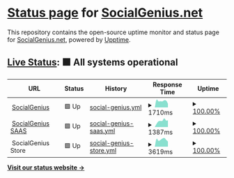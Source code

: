 # [Status page](https://status.socialgenius.net) for [SocialGenius.net](https://socialgenius.net)

This repository contains the open-source uptime monitor and status page for [SocialGenius.net](https://socialgenius.net), powered by [Upptime](https://github.com/upptime/upptime).

## [Live Status](https://status.nextpost.tech): <!--live status--> **🟩 All systems operational**

<!--start: status pages-->
<!-- This summary is generated by Upptime (https://github.com/upptime/upptime) -->
<!-- Do not edit this manually, your changes will be overwritten -->
<!-- prettier-ignore -->
| URL | Status | History | Response Time | Uptime |
| --- | ------ | ------- | ------------- | ------ |
| <img alt="" src="https://app.socialgenius.net/favicon.ico" height="13"> [SocialGenius](https://www.socialgenius.net) | 🟩 Up | [social-genius.yml](https://github.com/SocialGenius/status/commits/HEAD/history/social-genius.yml) | <details><summary><img alt="Response time graph" src="./graphs/social-genius/response-time-week.png" height="20"> 1710ms</summary><br><a href="https://status.socialgenius.net/history/social-genius"><img alt="Response time 2859" src="https://img.shields.io/endpoint?url=https%3A%2F%2Fraw.githubusercontent.com%2FSocialGenius%2Fstatus%2FHEAD%2Fapi%2Fsocial-genius%2Fresponse-time.json"></a><br><a href="https://status.socialgenius.net/history/social-genius"><img alt="24-hour response time 1908" src="https://img.shields.io/endpoint?url=https%3A%2F%2Fraw.githubusercontent.com%2FSocialGenius%2Fstatus%2FHEAD%2Fapi%2Fsocial-genius%2Fresponse-time-day.json"></a><br><a href="https://status.socialgenius.net/history/social-genius"><img alt="7-day response time 1710" src="https://img.shields.io/endpoint?url=https%3A%2F%2Fraw.githubusercontent.com%2FSocialGenius%2Fstatus%2FHEAD%2Fapi%2Fsocial-genius%2Fresponse-time-week.json"></a><br><a href="https://status.socialgenius.net/history/social-genius"><img alt="30-day response time 3600" src="https://img.shields.io/endpoint?url=https%3A%2F%2Fraw.githubusercontent.com%2FSocialGenius%2Fstatus%2FHEAD%2Fapi%2Fsocial-genius%2Fresponse-time-month.json"></a><br><a href="https://status.socialgenius.net/history/social-genius"><img alt="1-year response time 2859" src="https://img.shields.io/endpoint?url=https%3A%2F%2Fraw.githubusercontent.com%2FSocialGenius%2Fstatus%2FHEAD%2Fapi%2Fsocial-genius%2Fresponse-time-year.json"></a></details> | <details><summary><a href="https://status.socialgenius.net/history/social-genius">100.00%</a></summary><a href="https://status.socialgenius.net/history/social-genius"><img alt="All-time uptime 100.00%" src="https://img.shields.io/endpoint?url=https%3A%2F%2Fraw.githubusercontent.com%2FSocialGenius%2Fstatus%2FHEAD%2Fapi%2Fsocial-genius%2Fuptime.json"></a><br><a href="https://status.socialgenius.net/history/social-genius"><img alt="24-hour uptime 100.00%" src="https://img.shields.io/endpoint?url=https%3A%2F%2Fraw.githubusercontent.com%2FSocialGenius%2Fstatus%2FHEAD%2Fapi%2Fsocial-genius%2Fuptime-day.json"></a><br><a href="https://status.socialgenius.net/history/social-genius"><img alt="7-day uptime 100.00%" src="https://img.shields.io/endpoint?url=https%3A%2F%2Fraw.githubusercontent.com%2FSocialGenius%2Fstatus%2FHEAD%2Fapi%2Fsocial-genius%2Fuptime-week.json"></a><br><a href="https://status.socialgenius.net/history/social-genius"><img alt="30-day uptime 100.00%" src="https://img.shields.io/endpoint?url=https%3A%2F%2Fraw.githubusercontent.com%2FSocialGenius%2Fstatus%2FHEAD%2Fapi%2Fsocial-genius%2Fuptime-month.json"></a><br><a href="https://status.socialgenius.net/history/social-genius"><img alt="1-year uptime 100.00%" src="https://img.shields.io/endpoint?url=https%3A%2F%2Fraw.githubusercontent.com%2FSocialGenius%2Fstatus%2FHEAD%2Fapi%2Fsocial-genius%2Fuptime-year.json"></a></details>
| <img alt="" src="https://app.socialgenius.net/favicon.ico" height="13"> [SocialGenius SAAS](https://app.socialgenius.net/login) | 🟩 Up | [social-genius-saas.yml](https://github.com/SocialGenius/status/commits/HEAD/history/social-genius-saas.yml) | <details><summary><img alt="Response time graph" src="./graphs/social-genius-saas/response-time-week.png" height="20"> 1387ms</summary><br><a href="https://status.socialgenius.net/history/social-genius-saas"><img alt="Response time 2102" src="https://img.shields.io/endpoint?url=https%3A%2F%2Fraw.githubusercontent.com%2FSocialGenius%2Fstatus%2FHEAD%2Fapi%2Fsocial-genius-saas%2Fresponse-time.json"></a><br><a href="https://status.socialgenius.net/history/social-genius-saas"><img alt="24-hour response time 1584" src="https://img.shields.io/endpoint?url=https%3A%2F%2Fraw.githubusercontent.com%2FSocialGenius%2Fstatus%2FHEAD%2Fapi%2Fsocial-genius-saas%2Fresponse-time-day.json"></a><br><a href="https://status.socialgenius.net/history/social-genius-saas"><img alt="7-day response time 1387" src="https://img.shields.io/endpoint?url=https%3A%2F%2Fraw.githubusercontent.com%2FSocialGenius%2Fstatus%2FHEAD%2Fapi%2Fsocial-genius-saas%2Fresponse-time-week.json"></a><br><a href="https://status.socialgenius.net/history/social-genius-saas"><img alt="30-day response time 1790" src="https://img.shields.io/endpoint?url=https%3A%2F%2Fraw.githubusercontent.com%2FSocialGenius%2Fstatus%2FHEAD%2Fapi%2Fsocial-genius-saas%2Fresponse-time-month.json"></a><br><a href="https://status.socialgenius.net/history/social-genius-saas"><img alt="1-year response time 2102" src="https://img.shields.io/endpoint?url=https%3A%2F%2Fraw.githubusercontent.com%2FSocialGenius%2Fstatus%2FHEAD%2Fapi%2Fsocial-genius-saas%2Fresponse-time-year.json"></a></details> | <details><summary><a href="https://status.socialgenius.net/history/social-genius-saas">100.00%</a></summary><a href="https://status.socialgenius.net/history/social-genius-saas"><img alt="All-time uptime 99.94%" src="https://img.shields.io/endpoint?url=https%3A%2F%2Fraw.githubusercontent.com%2FSocialGenius%2Fstatus%2FHEAD%2Fapi%2Fsocial-genius-saas%2Fuptime.json"></a><br><a href="https://status.socialgenius.net/history/social-genius-saas"><img alt="24-hour uptime 100.00%" src="https://img.shields.io/endpoint?url=https%3A%2F%2Fraw.githubusercontent.com%2FSocialGenius%2Fstatus%2FHEAD%2Fapi%2Fsocial-genius-saas%2Fuptime-day.json"></a><br><a href="https://status.socialgenius.net/history/social-genius-saas"><img alt="7-day uptime 100.00%" src="https://img.shields.io/endpoint?url=https%3A%2F%2Fraw.githubusercontent.com%2FSocialGenius%2Fstatus%2FHEAD%2Fapi%2Fsocial-genius-saas%2Fuptime-week.json"></a><br><a href="https://status.socialgenius.net/history/social-genius-saas"><img alt="30-day uptime 99.94%" src="https://img.shields.io/endpoint?url=https%3A%2F%2Fraw.githubusercontent.com%2FSocialGenius%2Fstatus%2FHEAD%2Fapi%2Fsocial-genius-saas%2Fuptime-month.json"></a><br><a href="https://status.socialgenius.net/history/social-genius-saas"><img alt="1-year uptime 99.94%" src="https://img.shields.io/endpoint?url=https%3A%2F%2Fraw.githubusercontent.com%2FSocialGenius%2Fstatus%2FHEAD%2Fapi%2Fsocial-genius-saas%2Fuptime-year.json"></a></details>
| <img alt="" src="https://store.socialgenius.net/wp-content/uploads/2021/02/cropped-favicon-192x192.png" height="13"> SocialGenius Store | 🟩 Up | [social-genius-store.yml](https://github.com/SocialGenius/status/commits/HEAD/history/social-genius-store.yml) | <details><summary><img alt="Response time graph" src="./graphs/social-genius-store/response-time-week.png" height="20"> 3619ms</summary><br><a href="https://status.socialgenius.net/history/social-genius-store"><img alt="Response time 3748" src="https://img.shields.io/endpoint?url=https%3A%2F%2Fraw.githubusercontent.com%2FSocialGenius%2Fstatus%2FHEAD%2Fapi%2Fsocial-genius-store%2Fresponse-time.json"></a><br><a href="https://status.socialgenius.net/history/social-genius-store"><img alt="24-hour response time 4286" src="https://img.shields.io/endpoint?url=https%3A%2F%2Fraw.githubusercontent.com%2FSocialGenius%2Fstatus%2FHEAD%2Fapi%2Fsocial-genius-store%2Fresponse-time-day.json"></a><br><a href="https://status.socialgenius.net/history/social-genius-store"><img alt="7-day response time 3619" src="https://img.shields.io/endpoint?url=https%3A%2F%2Fraw.githubusercontent.com%2FSocialGenius%2Fstatus%2FHEAD%2Fapi%2Fsocial-genius-store%2Fresponse-time-week.json"></a><br><a href="https://status.socialgenius.net/history/social-genius-store"><img alt="30-day response time 6581" src="https://img.shields.io/endpoint?url=https%3A%2F%2Fraw.githubusercontent.com%2FSocialGenius%2Fstatus%2FHEAD%2Fapi%2Fsocial-genius-store%2Fresponse-time-month.json"></a><br><a href="https://status.socialgenius.net/history/social-genius-store"><img alt="1-year response time 3748" src="https://img.shields.io/endpoint?url=https%3A%2F%2Fraw.githubusercontent.com%2FSocialGenius%2Fstatus%2FHEAD%2Fapi%2Fsocial-genius-store%2Fresponse-time-year.json"></a></details> | <details><summary><a href="https://status.socialgenius.net/history/social-genius-store">100.00%</a></summary><a href="https://status.socialgenius.net/history/social-genius-store"><img alt="All-time uptime 98.81%" src="https://img.shields.io/endpoint?url=https%3A%2F%2Fraw.githubusercontent.com%2FSocialGenius%2Fstatus%2FHEAD%2Fapi%2Fsocial-genius-store%2Fuptime.json"></a><br><a href="https://status.socialgenius.net/history/social-genius-store"><img alt="24-hour uptime 100.00%" src="https://img.shields.io/endpoint?url=https%3A%2F%2Fraw.githubusercontent.com%2FSocialGenius%2Fstatus%2FHEAD%2Fapi%2Fsocial-genius-store%2Fuptime-day.json"></a><br><a href="https://status.socialgenius.net/history/social-genius-store"><img alt="7-day uptime 100.00%" src="https://img.shields.io/endpoint?url=https%3A%2F%2Fraw.githubusercontent.com%2FSocialGenius%2Fstatus%2FHEAD%2Fapi%2Fsocial-genius-store%2Fuptime-week.json"></a><br><a href="https://status.socialgenius.net/history/social-genius-store"><img alt="30-day uptime 98.81%" src="https://img.shields.io/endpoint?url=https%3A%2F%2Fraw.githubusercontent.com%2FSocialGenius%2Fstatus%2FHEAD%2Fapi%2Fsocial-genius-store%2Fuptime-month.json"></a><br><a href="https://status.socialgenius.net/history/social-genius-store"><img alt="1-year uptime 98.81%" src="https://img.shields.io/endpoint?url=https%3A%2F%2Fraw.githubusercontent.com%2FSocialGenius%2Fstatus%2FHEAD%2Fapi%2Fsocial-genius-store%2Fuptime-year.json"></a></details>

<!--end: status pages-->

[**Visit our status website →**](https://status.socialgenius.net)
